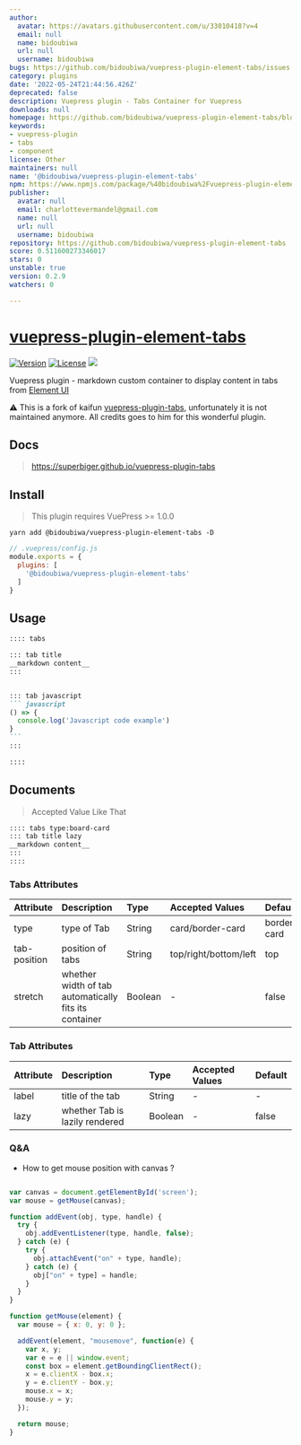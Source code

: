 ```yaml
---
author:
  avatar: https://avatars.githubusercontent.com/u/33010418?v=4
  email: null
  name: bidoubiwa
  url: null
  username: bidoubiwa
bugs: https://github.com/bidoubiwa/vuepress-plugin-element-tabs/issues
category: plugins
date: '2022-05-24T21:44:56.426Z'
deprecated: false
description: Vuepress plugin - Tabs Container for Vuepress
downloads: null
homepage: https://github.com/bidoubiwa/vuepress-plugin-element-tabs/blob/main/README.md
keywords:
- vuepress-plugin
- tabs
- component
license: Other
maintainers: null
name: '@bidoubiwa/vuepress-plugin-element-tabs'
npm: https://www.npmjs.com/package/%40bidoubiwa%2Fvuepress-plugin-element-tabs
publisher:
  avatar: null
  email: charlottevermandel@gmail.com
  name: null
  url: null
  username: bidoubiwa
repository: https://github.com/bidoubiwa/vuepress-plugin-element-tabs
score: 0.511600273346017
stars: 0
unstable: true
version: 0.2.9
watchers: 0

---
```


# [vuepress-plugin-element-tabs](https://superbiger.github.io/vuepress-plugin-tabs/)

<a href="https://www.npmjs.com/package/vuepress-plugin-element-tabs"><img src="https://img.shields.io/npm/v/vuepress-plugin-element-tabs.svg" alt="Version"></a>
<a href="https://www.npmjs.com/package/vuepress-plugin-element-tabs"><img src="https://img.shields.io/npm/l/vuepress-plugin-element-tabs.svg" alt="License"></a>
<img src="https://img.shields.io/badge/thanks-element-brightgreen.svg"/>

Vuepress plugin - markdown custom container to display content in tabs from [Element UI](https://github.com/ElemeFE/element)

⚠️ This is a fork of kaifun [vuepress-plugin-tabs](https://github.com/Kaifun/vuepress-plugin-tabs), unfortunately it is not maintained anymore. All credits goes to him for this wonderful plugin.

## Docs
> https://superbiger.github.io/vuepress-plugin-tabs

## Install
> This plugin requires VuePress >= 1.0.0

```shell
yarn add @bidoubiwa/vuepress-plugin-element-tabs -D
```

```javascript
// .vuepress/config.js
module.exports = {
  plugins: [
    '@bidoubiwa/vuepress-plugin-element-tabs'
  ]
}
```

## Usage

~~~ md
:::: tabs

::: tab title
__markdown content__
:::


::: tab javascript
``` javascript
() => {
  console.log('Javascript code example')
}
```
:::

::::

~~~

## Documents
> Accepted Value Like That
~~~md
:::: tabs type:board-card
::: tab title lazy
__markdown content__
:::
::::
~~~

### Tabs Attributes
|Attribute|Description|Type|Accepted Values|Default|
|:--|:--|:--|:--|:--|
|type|type of Tab|String|card/border-card|border-card|
|tab-position|position of tabs|String|top/right/bottom/left|top|
|stretch|whether width of tab automatically fits its container|Boolean|-|false|


### Tab Attributes
|Attribute|Description|Type|Accepted Values|Default|
|:--|:--|:--|:--|:--|
|label|title of the tab|String|-|-|
|lazy|whether Tab is lazily rendered|Boolean|-|false|

### Q&A
* How to get mouse position with canvas ?
```javascript

var canvas = document.getElementById('screen');
var mouse = getMouse(canvas);

function addEvent(obj, type, handle) {
  try {
    obj.addEventListener(type, handle, false);
  } catch (e) {
    try {
      obj.attachEvent("on" + type, handle);
    } catch (e) {
      obj["on" + type] = handle;
    }
  }
}

function getMouse(element) {
  var mouse = { x: 0, y: 0 };

  addEvent(element, "mousemove", function(e) {
    var x, y;
    var e = e || window.event;
    const box = element.getBoundingClientRect();
    x = e.clientX - box.x;
    y = e.clientY - box.y;
    mouse.x = x;
    mouse.y = y;
  });

  return mouse;
}
```

